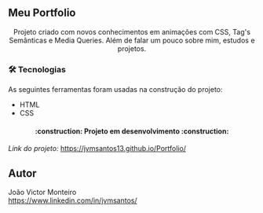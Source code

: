 ## Meu Portfolio

<p align="center">Projeto criado com novos conhecimentos em animações com CSS, Tag's Semânticas e Media Queries. Além de falar um pouco sobre mim, estudos e projetos.</p> 

### 🛠 Tecnologias

As seguintes ferramentas foram usadas na construção do projeto:

- HTML
- CSS

<h4 align="center"> 
:construction: Projeto em desenvolvimento :construction:
</h4>

<!--
![Página]()
-->

*Link do projeto:* https://jvmsantos13.github.io/Portfolio/

## Autor
João Victor Monteiro <br />
https://www.linkedin.com/in/jvmsantos/
